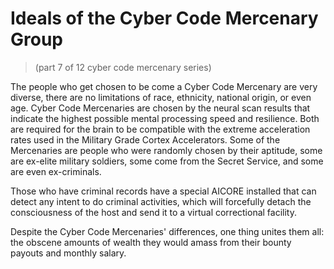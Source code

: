 # Ideals of the Cyber Code Mercenary Group
> (part 7 of 12 cyber code mercenary series)

The people who get chosen to be come a Cyber Code Mercenary are very diverse, there are no limitations of race, ethnicity, national origin, or even age. Cyber Code Mercenaries are chosen by the neural scan results that indicate the highest possible mental processing speed and resilience. Both are required for the brain to be compatible with the extreme acceleration rates used in the Military Grade Cortex Accelerators. Some of the Mercenaries are people who were randomly chosen by their aptitude, some are ex-elite military soldiers, some come from the Secret Service, and some are even ex-criminals. 

Those who have criminal records have a special AICORE installed that can detect any intent to do criminal activities, which will forcefully detach the consciousness of the host and send it to a virtual correctional facility. 

Despite the Cyber Code Mercenaries' differences, one thing unites them all: the obscene amounts of wealth they would amass from their bounty payouts and monthly salary.
